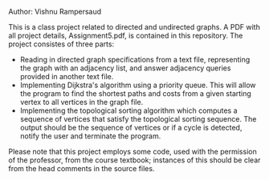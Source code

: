 Author: Vishnu Rampersaud 

This is a class project related to directed and undirected graphs. A PDF with all project details, Assignment5.pdf,  is contained in this repository. The project consistes of three parts:

- Reading in directed graph specifications from a text file, representing the graph with an adjacency list, and answer adjacency queries provided in another text file.
- Implementing Dijkstra's algorithm using a priority queue. This will allow the program to find the shortest paths and costs from a given starting vertex to all vertices in the graph file.
- Implementing the topological sorting algorithm which computes a sequence of vertices that satisfy the topological sorting sequence. The output should be the sequence of vertices or if a cycle is detected, notify the user and terminate the program. 

Please note that this project employs some code, used with the permission of the professor, from the course textbook; instances of this should be clear from the head comments in the source files.